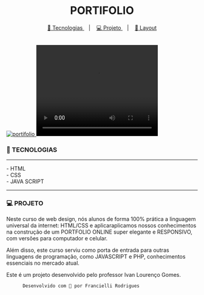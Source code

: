 <h1 align="center">
PORTIFOLIO
</h1>
<p align="center">
<a href="#-tecnologias">
<g-emoji class="g-emoji" alias="rocket" fallback-src="https://github.githubassets.com/images/icons/emoji/unicode/1f680.png">🚀</g-emoji>
Tecnologias
</a>
&nbsp;&nbsp;&nbsp;|&nbsp;&nbsp;&nbsp;
<a href="#-projeto">
<g-emoji class="g-emoji" alias="computer" fallback-src="https://github.githubassets.com/images/icons/emoji/unicode/1f4bb.png">💻</g-emoji>
Projeto
</a>
&nbsp;&nbsp;&nbsp;|&nbsp;&nbsp;&nbsp;

<a href="#layout">
<g-emoji class="g-emoji" alias="bookmark" fallback-src="https://github.githubassets.com/images/icons/emoji/unicode/1f516.png">🔖</g-emoji>
Layout
</p> <br>
  
<img alt="portifolio" src="https://ik.imagekit.io/atnyozbx9v/5b4ae6caf53640619c648b39dd5bc9ec_25_1600_bQWm_CIgo.jpg">

<video width="320" height="240" controls>
  <source src="movie.mp4" type="https://ik.imagekit.io/atnyozbx9v/Untitled_Project___Made_with_Clipchamp__4__qdjJ0hdCw.mp4">
  <source src="movie.ogg" type="https://ik.imagekit.io/atnyozbx9v/Untitled_Project___Made_with_Clipchamp__4__qdjJ0hdCw.mp4">
  
</video>



</a>



### 🚀 TECNOLOGIAS
<hr>
- HTML<br>
- CSS<br>
- JAVA SCRIPT<br><hr>

### 💻 PROJETO

Neste curso de web design, nós alunos de forma 100% prática a linguagem universal da internet: HTML/CSS e aplicaraplicamos nossos conhecimentos na construção de um PORTFOLIO ONLINE super elegante e RESPONSIVO, com versões para computador e celular. 

Além disso, este curso serviu como porta de entrada para outras linguagens de programação, como JAVASCRIPT e PHP, conhecimentos essenciais no mercado atual.




Este é um projeto desenvolvido pelo professor Ivan Lourenço Gomes.

 


          Desenvolvido com 💜 por Francielli Rodrigues
